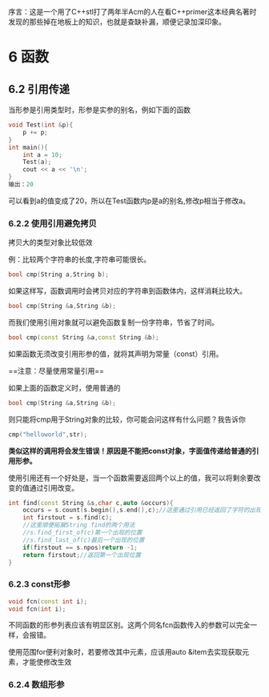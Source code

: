 序言：这是一个用了C++stl打了两年半Acm的人在看C++primer这本经典名著时发现的那些掉在地板上的知识，也就是查缺补漏，顺便记录加深印象。

# 6 函数

## 6.2 引用传递

当形参是引用类型时，形参是实参的别名，例如下面的函数

``` c++
void Test(int &p){
    p += p;
}
int main(){
    int a = 10;
    Test(a);
    cout << a << '\n';
}
输出：20
```

可以看到a的值变成了20，所以在Test函数内p是a的别名,修改p相当于修改a。

### 6.2.2 使用引用避免拷贝

拷贝大的类型对象比较低效

例：比较两个字符串的长度,字符串可能很长。

```c++
bool cmp(String a,String b);
```

如果这样写，函数调用时会拷贝对应的字符串到函数体内，这样消耗比较大。

``` c++
bool cmp(String &a,String &b);
```

而我们使用引用对象就可以避免函数复制一份字符串，节省了时间。

``` c++
bool cmp(const String &a,const String &b);
```

如果函数无须改变引用形参的值，就将其声明为常量（const）引用。

==注意：尽量使用常量引用==

如果上面的函数定义时，使用普通的

```c++
bool cmp(String &a,String &b);
```

则只能将cmp用于String对象的比较，你可能会问这样有什么问题？我告诉你

```c++
cmp("helloworld",str);
```

**类似这样的调用将会发生错误！原因是不能把const对象，字面值传递给普通的引用形参。**



使用引用还有一个好处是，当一个函数需要返回两个以上的值，我可以将剩余要改变的值通过引用改变。

```c++
int find(const String &s,char c,auto &occurs){
    occurs = s.count(s.begin(),s.end(),c);//这里通过引用已经返回了字符的出现个数
    int firstout = s.find(c);
    //这里顺便拓展String find的两个用法
    //s.find_first_of(c)第一个出现的位置
    //s.find_last_of(c)最后一个出现的位置
    if(firstout == s.npos)return -1;
    return firstout;//返回第一个出现位置
}
```



### 6.2.3 const形参

``` c++
void fcn(const int i);
void fcn(int i);
```

不同函数的形参列表应该有明显区别。这两个同名fcn函数传入的参数可以完全一样，会报错。

使用范围for便利对象时，若要修改其中元素，应该用auto &item去实现获取元素，才能使修改生效



### 6.2.4 数组形参







